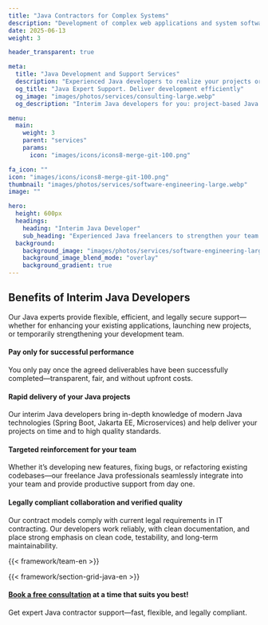 ```yaml
---
title: "Java Contractors for Complex Systems"
description: "Development of complex web applications and system software with experienced Java experts."
date: 2025-06-13
weight: 3

header_transparent: true

meta: 
  title: "Java Development and Support Services"
  description: "Experienced Java developers to realize your projects or support your team flexibly"
  og_title: "Java Expert Support. Deliver development efficiently"
  og_image: "images/photos/services/consulting-large.webp"
  og_description: "Interim Java developers for you: project-based Java development by experienced freelancers – fast, flexible, and legally compliant."

menu:
  main:
    weight: 3
    parent: "services"
    params:
      icon: "images/icons/icons8-merge-git-100.png"

fa_icon: ""
icon: "images/icons/icons8-merge-git-100.png"
thumbnail: "images/photos/services/software-engineering-large.webp"
image: ""

hero:
  height: 600px
  headings:
    heading: "Interim Java Developer"
    sub_heading: "Experienced Java freelancers to strengthen your team – fast, flexible, and legally secure."
  background:
    background_image: "images/photos/services/software-engineering-large.webp"
    background_image_blend_mode: "overlay"
    background_gradient: true
---
```


## Benefits of Interim Java Developers
Our Java experts provide flexible, efficient, and legally secure support—whether for enhancing your existing applications, launching new projects, or temporarily strengthening your development team.

#### <i class="fas fa-check mr-1 primary-color"></i> Pay only for successful performance
You only pay once the agreed deliverables have been successfully completed—transparent, fair, and without upfront costs.
#### <i class="fas fa-check mr-1 primary-color"></i> Rapid delivery of your Java projects
Our interim Java developers bring in-depth knowledge of modern Java technologies (Spring Boot, Jakarta EE, Microservices) and help deliver your projects on time and to high quality standards.
#### <i class="fas fa-check mr-1 primary-color"></i> Targeted reinforcement for your team
Whether it’s developing new features, fixing bugs, or refactoring existing codebases—our freelance Java professionals seamlessly integrate into your team and provide productive support from day one.
#### <i class="fas fa-check mr-1 primary-color"></i> Legally compliant collaboration and verified quality
Our contract models comply with current legal requirements in IT contracting. Our developers work reliably, with clean documentation, and place strong emphasis on clean code, testability, and long-term maintainability.

{{< framework/team-en >}}

{{< framework/section-grid-java-en >}}

#### <a href="https://calendly.com/customer-ci-cloud/cirro-cloud-consulting">Book a free consultation</a> at a time that suits you best!
Get expert Java contractor support—fast, flexible, and legally compliant.